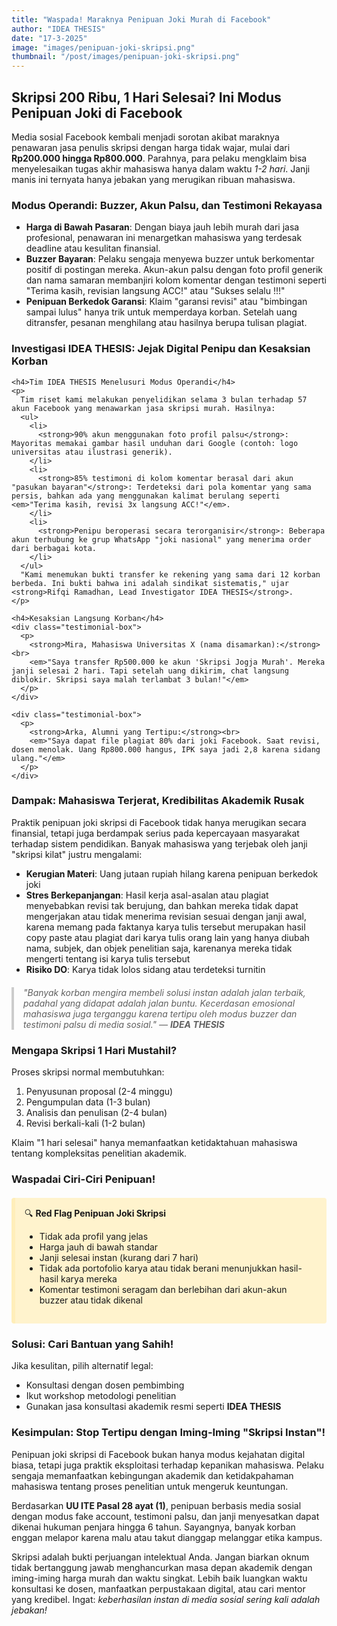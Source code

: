 ```yaml
---
title: "Waspada! Maraknya Penipuan Joki Murah di Facebook"
author: "IDEA THESIS"
date: "17-3-2025"
image: "images/penipuan-joki-skripsi.png"
thumbnail: "/post/images/penipuan-joki-skripsi.png"
---
```


<article>
  <section>
    <h2>Skripsi 200 Ribu, 1 Hari Selesai? Ini Modus Penipuan Joki di Facebook</h2>
    <p>
      Media sosial Facebook kembali menjadi sorotan akibat maraknya penawaran jasa penulis skripsi dengan harga tidak wajar, mulai dari <strong>Rp200.000 hingga Rp800.000</strong>. Parahnya, para pelaku mengklaim bisa menyelesaikan tugas akhir mahasiswa hanya dalam waktu <em>1-2 hari</em>. Janji manis ini ternyata hanya jebakan yang merugikan ribuan mahasiswa.
    </p>
  </section>

  <section>
    <h3>Modus Operandi: Buzzer, Akun Palsu, dan Testimoni Rekayasa</h3>
    <ul>
      <li>
        <strong>Harga di Bawah Pasaran</strong>: Dengan biaya jauh lebih murah dari jasa profesional, penawaran ini menargetkan mahasiswa yang terdesak deadline atau kesulitan finansial.
      </li>
      <li>
        <strong>Buzzer Bayaran</strong>: Pelaku sengaja menyewa buzzer untuk berkomentar positif di postingan mereka. Akun-akun palsu dengan foto profil generik dan nama samaran membanjiri kolom komentar dengan testimoni seperti "Terima kasih, revisian langsung ACC!" atau "Sukses selalu !!!"
      </li>
      <li>
        <strong>Penipuan Berkedok Garansi</strong>: Klaim "garansi revisi" atau "bimbingan sampai lulus" hanya trik untuk memperdaya korban. Setelah uang ditransfer, pesanan menghilang atau hasilnya berupa tulisan plagiat.
      </li>
    </ul>
  </section>
  
  <section>
    <h3>Investigasi IDEA THESIS: Jejak Digital Penipu dan Kesaksian Korban</h3>
    
    <h4>Tim IDEA THESIS Menelusuri Modus Operandi</h4>
    <p>
      Tim riset kami melakukan penyelidikan selama 3 bulan terhadap 57 akun Facebook yang menawarkan jasa skripsi murah. Hasilnya:  
      <ul>
        <li>
          <strong>90% akun menggunakan foto profil palsu</strong>: Mayoritas memakai gambar hasil unduhan dari Google (contoh: logo universitas atau ilustrasi generik).
        </li>
        <li>
          <strong>85% testimoni di kolom komentar berasal dari akun "pasukan bayaran"</strong>: Terdeteksi dari pola komentar yang sama persis, bahkan ada yang menggunakan kalimat berulang seperti <em>"Terima kasih, revisi 3x langsung ACC!"</em>.
        </li>
        <li>
          <strong>Penipu beroperasi secara terorganisir</strong>: Beberapa akun terhubung ke grup WhatsApp "joki nasional" yang menerima order dari berbagai kota.
        </li>
      </ul>
      "Kami menemukan bukti transfer ke rekening yang sama dari 12 korban berbeda. Ini bukti bahwa ini adalah sindikat sistematis," ujar <strong>Rifqi Ramadhan, Lead Investigator IDEA THESIS</strong>.
    </p>

    <h4>Kesaksian Langsung Korban</h4>
    <div class="testimonial-box">
      <p>
        <strong>Mira, Mahasiswa Universitas X (nama disamarkan):</strong><br>
        <em>"Saya transfer Rp500.000 ke akun 'Skripsi Jogja Murah'. Mereka janji selesai 2 hari. Tapi setelah uang dikirim, chat langsung diblokir. Skripsi saya malah terlambat 3 bulan!"</em>
      </p>
    </div>
    
    <div class="testimonial-box">
      <p>
        <strong>Arka, Alumni yang Tertipu:</strong><br>
        <em>"Saya dapat file plagiat 80% dari joki Facebook. Saat revisi, dosen menolak. Uang Rp800.000 hangus, IPK saya jadi 2,8 karena sidang ulang."</em>
      </p>
    </div>
</section>

<section>
    <h3>Dampak: Mahasiswa Terjerat, Kredibilitas Akademik Rusak</h3>
    <p>
      Praktik penipuan joki skripsi di Facebook tidak hanya merugikan secara finansial, tetapi juga berdampak serius pada kepercayaan masyarakat terhadap sistem pendidikan. Banyak mahasiswa yang terjebak oleh janji "skripsi kilat" justru mengalami:
      <ul>
        <li><strong>Kerugian Materi</strong>: Uang jutaan rupiah hilang karena penipuan berkedok joki</li>
        <li><strong>Stres Berkepanjangan</strong>: Hasil kerja asal-asalan atau plagiat menyebabkan revisi tak berujung, dan bahkan mereka tidak dapat mengerjakan atau tidak menerima revisian sesuai dengan janji awal, karena memang pada faktanya karya tulis tersebut merupakan hasil copy paste atau plagiat dari karya tulis orang lain yang hanya diubah nama, subjek, dan objek penelitian saja, karenanya mereka tidak mengerti tentang isi karya tulis tersebut</li>
        <li><strong>Risiko DO</strong>: Karya tidak lolos sidang atau terdeteksi turnitin</li>
      </ul>
      <blockquote>
        "Banyak korban mengira membeli solusi instan adalah jalan terbaik, padahal yang didapat adalah jalan buntu. Kecerdasan emosional mahasiswa juga terganggu karena tertipu oleh modus buzzer dan testimoni palsu di media sosial."  
        — <strong>IDEA THESIS</strong>
      </blockquote>
    </p>
  </section>

  <section>
    <h3>Mengapa Skripsi 1 Hari Mustahil?</h3>
    <p>
      Proses skripsi normal membutuhkan:
      <ol>
        <li>Penyusunan proposal (2-4 minggu)</li>
        <li>Pengumpulan data (1-3 bulan)</li>
        <li>Analisis dan penulisan (2-4 bulan)</li>
        <li>Revisi berkali-kali (1-2 bulan)</li>
      </ol>
      Klaim "1 hari selesai" hanya memanfaatkan ketidaktahuan mahasiswa tentang kompleksitas penelitian akademik.
    </p>
  </section>

  <section>
    <h3>Waspadai Ciri-Ciri Penipuan!</h3>
    <div class="warning-box">
      🔍 <strong>Red Flag Penipuan Joki Skripsi</strong> 
      <ul>
        <li>Tidak ada profil yang jelas</li>
        <li>Harga jauh di bawah standar</li>
        <li>Janji selesai instan (kurang dari 7 hari)</li>
        <li>Tidak ada portofolio karya atau tidak berani menunjukkan hasil-hasil karya mereka</li>
        <li>Komentar testimoni seragam dan berlebihan dari akun-akun buzzer atau tidak dikenal</li>
      </ul>
    </div>
  </section>

  <section>
    <h3>Solusi: Cari Bantuan yang Sahih!</h3>
    <p>
      Jika kesulitan, pilih alternatif legal:
      <ul>
        <li>Konsultasi dengan dosen pembimbing</li>
        <li>Ikut workshop metodologi penelitian</li>
        <li>Gunakan jasa konsultasi akademik resmi seperti <strong>IDEA THESIS</strong></li>
      </ul>
    </p>
  </section>

<section>
    <h3>Kesimpulan: Stop Tertipu dengan Iming-Iming "Skripsi Instan"!</h3>
    <p>
      Penipuan joki skripsi di Facebook bukan hanya modus kejahatan digital biasa, tetapi juga praktik eksploitasi terhadap kepanikan mahasiswa. Pelaku sengaja memanfaatkan kebingungan akademik dan ketidakpahaman mahasiswa tentang proses penelitian untuk mengeruk keuntungan. 
    </p>
    <p>
      Berdasarkan <strong>UU ITE Pasal 28 ayat (1)</strong>, penipuan berbasis media sosial dengan modus fake account, testimoni palsu, dan janji menyesatkan dapat dikenai hukuman penjara hingga 6 tahun. Sayangnya, banyak korban enggan melapor karena malu atau takut dianggap melanggar etika kampus.
    </p>
    <p>
      Skripsi adalah bukti perjuangan intelektual Anda. Jangan biarkan oknum tidak bertanggung jawab menghancurkan masa depan akademik dengan iming-iming harga murah dan waktu singkat. Lebih baik luangkan waktu konsultasi ke dosen, manfaatkan perpustakaan digital, atau cari mentor yang kredibel. Ingat: <em>keberhasilan instan di media sosial sering kali adalah jebakan!</em>
    </p>
</section>
</article>

<style>
.warning-box {
  background: #fff3cd;
  border-left: 6px solid #ffeeba;
  padding: 15px;
  margin: 20px 0;
  border-radius: 4px;
}
blockquote {
  border-left: 4px solid #ccc;
  padding-left: 15px;
  margin: 20px 0;
  font-style: italic;
}
</style>
